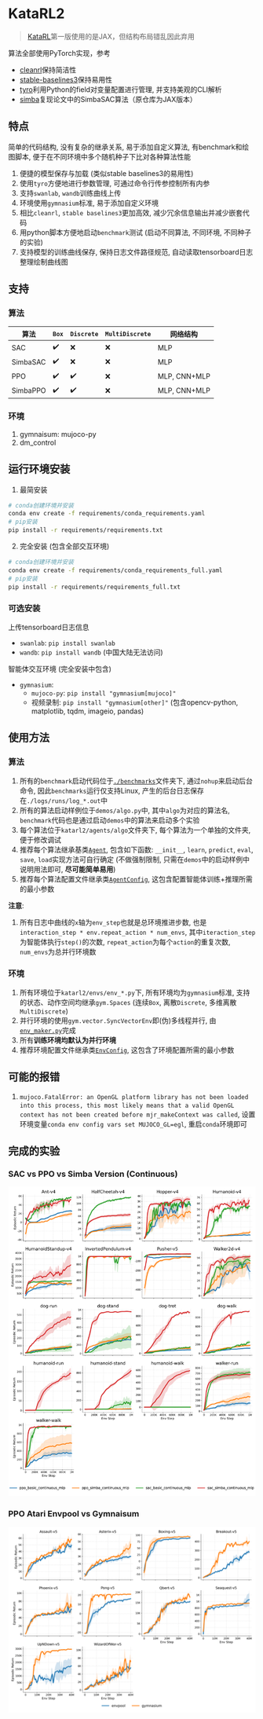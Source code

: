 # KataRL2

> [KataRL](https://github.com/wty-yy/katarl)第一版使用的是JAX，但结构布局错乱因此弃用

算法全部使用PyTorch实现，参考
- [cleanrl](https://github.com/vwxyzjn/cleanrl)保持简洁性
- [stable-baselines3](https://github.com/DLR-RM/stable-baselines3.git)保持易用性
- [tyro](https://github.com/brentyi/tyro)利用Python的field对变量配置进行管理, 并支持美观的CLI解析
- [simba](https://github.com/SonyResearch/simba)复现论文中的SimbaSAC算法（原仓库为JAX版本）

## 特点
简单的代码结构, 没有复杂的继承关系, 易于添加自定义算法, 有benchmark和绘图脚本, 便于在不同环境中多个随机种子下比对各种算法性能

1. 便捷的模型保存与加载 (类似stable baselines3的易用性)
2. 使用`tyro`方便地进行参数管理, 可通过命令行传参控制所有内参
3. 支持`swanlab`, `wandb`训练曲线上传
4. 环境使用`gymnasium`标准, 易于添加自定义环境
5. 相比`cleanrl`, `stable baselines3`更加高效, 减少冗余信息输出并减少嵌套代码
6. 用python脚本方便地启动`benchmark`测试 (启动不同算法, 不同环境, 不同种子的实验)
7. 支持模型的训练曲线保存, 保持日志文件路径规范, 自动读取tensorboard日志整理绘制曲线图

## 支持
### 算法
| 算法 | `Box` | `Discrete` | `MultiDiscrete` | 网络结构 |
| - | - | - | - | - |
| SAC | ✔️ | ❌️ | ❌️ | MLP |
| SimbaSAC | ✔️ | ❌️ | ❌️ | MLP |
| PPO | ✔️ | ✔️ | ❌️ | MLP, CNN+MLP |
| SimbaPPO | ✔️ | ✔️️ | ❌️ | MLP, CNN+MLP |

### 环境
1. gymnaisum: mujoco-py
2. dm_control

## 运行环境安装
1. 最简安装
```bash
# conda创建环境并安装
conda env create -f requirements/conda_requirements.yaml
# pip安装
pip install -r requirements/requirements.txt
```

2. 完全安装 (包含全部交互环境)
```bash
# conda创建环境并安装
conda env create -f requirements/conda_requirements_full.yaml
# pip安装
pip install -r requirements/requirements_full.txt
```

### 可选安装
上传tensorboard日志信息
- `swanlab`: `pip install swanlab`
- `wandb`: `pip install wandb` (中国大陆无法访问)

智能体交互环境 (完全安装中包含)
- `gymnasium`:
    - `mujoco-py`: `pip install "gymnasium[mujoco]"`
    - 视频录制: `pip install "gymnasium[other]"` (包含opencv-python, matplotlib, tqdm, imageio, pandas)

## 使用方法
### 算法
1. 所有的`benchmark`启动代码位于[`./benchmarks`](./benchmarks/)文件夹下, 通过`nohup`来启动后台命令, 因此`benchmarks`运行仅支持Linux, 产生的后台日志保存在`./logs/runs/log_*.out`中
2. 所有的算法启动样例位于`demos/algo.py`中, 其中`algo`为对应的算法名, `benchmark`代码也是通过启动`demos`中的算法来启动多个实验
3. 每个算法位于`katarl2/agents/algo`文件夹下, 每个算法为一个单独的文件夹, 便于修改调试
4. 推荐每个算法继承基类[`Agent`](./katarl2/agents/common/agent.py), 包含如下函数: `__init__`, `learn`, `predict`, `eval`, `save`, `load`实现方法可自行确定 (不做强制限制, 只需在`demos`中的启动样例中说明用法即可, **尽可能简单易用**)
5. 推荐每个算法配置文件继承类[`AgentConfig`](./katarl2/agents/common/agent_cfg.py), 这包含配置智能体训练+推理所需的最小参数

**注意**:
1. 所有日志中曲线的`x`轴为`env_step`也就是总环境推进步数, 也是`interaction_step * env.repeat_action * num_envs`, 其中`iteraction_step`为智能体执行`step()`的次数, `repeat_action`为每个`action`的重复次数, `num_envs`为总并行环境数

### 环境
1. 所有环境位于`katarl2/envs/env_*.py`下, 所有环境均为`gymnasium`标准, 支持的状态、动作空间均继承`gym.Spaces` (连续`Box`, 离散`Discrete`, 多维离散`MultiDiscrete`)
2. 并行环境的使用`gym.vector.SyncVectorEnv`即(伪)多线程并行, 由[`env_maker.py`](./katarl2/envs/env_maker.py)完成
3. 所有**训练环境均默认为并行环境**
4. 推荐环境配置文件继承类[`EnvConfig`](./katarl2/envs/common/env_cfg.py), 这包含了环境配置所需的最小参数

## 可能的报错
1. `mujoco.FatalError: an OpenGL platform library has not been loaded into this process, this most likely means that a valid OpenGL context has not been created before mjr_makeContext was called`, 设置环境变量`conda env config vars set MUJOCO_GL=egl`, 重启`conda`环境即可

## 完成的实验
### SAC vs PPO vs Simba Version (Continuous)
![sac_vs_ppo_vs_simba](./assets/sac_vs_ppo_vs_simba.png)
### PPO Atari Envpool vs Gymnaisum
![ppo_atari_envpool_vs_gymnasium](./assets/ppo_atari_envpool_vs_gymnasium.png)
